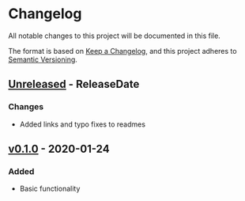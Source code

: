 # Changelog
All notable changes to this project will be documented in this file.

The format is based on [Keep a Changelog](https://keepachangelog.com/en/1.0.0/),
and this project adheres to [Semantic Versioning](https://semver.org/spec/v2.0.0.html).

<!-- next-header -->

## [Unreleased] - ReleaseDate

### Changes
- Added links and typo fixes to readmes

## [v0.1.0] - 2020-01-24

### Added
- Basic functionality

<!-- next-url -->
[Unreleased]: https://github.com/cgm616/wordle_rs/compare/v0.1.0...HEAD
[v0.1.0]: https://github.com/cgm616/wordle_rs/compare/2f81bb157a9a2de16ad2721488756feec1084d77...v0.1.0